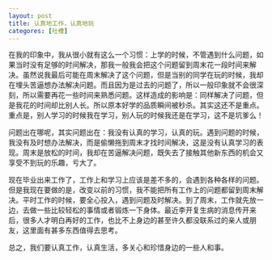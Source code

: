 ```yaml
---
layout: post
title: 认真地工作，认真地玩
categores: [吐槽]
---
```


在我的印象中，我从很小就有这么一个习惯：上学的时候，不管遇到什么问题，如果当时没有足够的时间解决，那我一般我会把这个问题留到周末花一段时间来解决。虽然说我最后可能在周末解决了这个问题，但是当别的同学在玩的时候，我却在埋头苦逼想办法解决问题。而且因为是过去的问题了，所以一般印象就不会很深刻，所以需要再花一些时间来熟悉问题。这样造成的影响是：同样解决了问题，但是我花的时间却比别人长。所以原本好学的品质瞬间被秒杀。其实这还不是重点。重点是，别人学习的时候我在学习，别人玩的时候我还是在学习，这不是坑爹么！

问题出在哪呢，其实问题出在：我没有认真的学习，认真的玩。遇到问题的时候，我没有及时想办法解决，而是偷懒拖到周末才找时间解决，这是没有认真学习的表现。周末是放松的时间，我却在苦逼解决问题，既失去了接触其他新东西的机会又享受不到玩的乐趣，亏大了。

现在毕业出来工作了，工作上和学习上应该是差不多的，会遇到各种各样的问题。但是我现在要做的是，改变以前的习惯，我不能把所有工作上的问题都留到周末解决。平时工作的时候，要全心投入，遇到问题及时解决。到了周末，工作就先放一边，去做一些比较轻松的事情或者锻炼一下身体。最近李开复生病的消息传开来后，很多人才明白再好的工作，也比不上身边的甚至许久都没联系过的亲人或朋友，这里面有甚多东西值得去思考。

总之，我们要认真工作，认真生活，多关心和珍惜身边的一些人和事。
